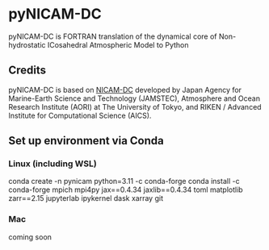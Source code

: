 # pyNICAM-DC

pyNICAM-DC is FORTRAN translation of the dynamical core of Non-hydrostatic ICosahedral Atmospheric Model to Python

## Credits
pyNICAM-DC is based on [NICAM-DC](http://r-ccs-climate.riken.jp/nicam-dc/) developed by Japan Agency for Marine-Earth Science and Technology (JAMSTEC), Atmosphere and Ocean Research Institute (AORI) at The University of Tokyo, and RIKEN / Advanced Institute for Computational Science (AICS).

## Set up environment via Conda 

### Linux (including WSL)
conda create -n pynicam python=3.11 -c conda-forge
conda install -c conda-forge mpich mpi4py jax==0.4.34 jaxlib==0.4.34 toml matplotlib zarr==2.15 jupyterlab ipykernel dask xarray git

### Mac
coming soon
